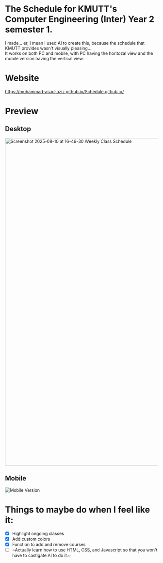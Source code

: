 # The Schedule for KMUTT's Computer Engineering (Inter) Year 2 semester 1.
I made... er, I mean I used AI to create this, because the schedule that KMUTT provides wasn't visually pleasing... <br>
It works on both PC and mobile, with PC having the horitozal view and the mobile version having the vertical view.

# Website
https://muhammad-asad-aziz.github.io/Schedule.github.io/

# Preview
## Desktop
<img width="1920" height="1080" alt="Screenshot 2025-08-10 at 16-49-30 Weekly Class Schedule" src="https://github.com/user-attachments/assets/1c3d0dfb-892a-4ce1-87c6-4ae65d19c2e0" />

## Mobile
<img width="auto" height="auto" alt="Mobile Version" src="https://github.com/user-attachments/assets/eeb9f4a6-707c-4d0d-81af-17f0a284e840" />

# Things to maybe do when I feel like it:
- [x] Highlight ongoing classes
- [x] Add custom colors
- [x] Function to add and remove courses
- [ ] ~Actually learn how to use HTML, CSS, and Javascript so that you won't have to castigate AI to do it.~
